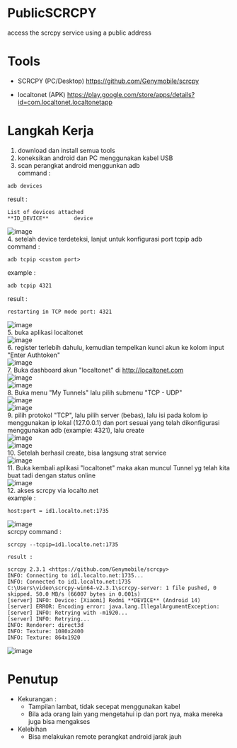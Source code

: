 # PublicSCRCPY
access the scrcpy service using a public address

# Tools
- SCRCPY (PC/Desktop) https://github.com/Genymobile/scrcpy

- localtonet (APK) https://play.google.com/store/apps/details?id=com.localtonet.localtonetapp

# Langkah Kerja
1. download dan install semua tools
2. koneksikan android dan PC menggunakan kabel USB
3. scan perangkat android menggunkan adb </br>
command :
```
adb devices
```
result :
```
List of devices attached
**ID_DEVICE**        device
```
![image](https://github.com/user-attachments/assets/aca3aa62-6cb0-4345-a9eb-8556643533b9) </br>
4. setelah device terdeteksi, lanjut untuk konfigurasi port tcpip adb </br>
command :
```
adb tcpip <custom port>
```
example :
```
adb tcpip 4321
```
result :
```
restarting in TCP mode port: 4321
```
![image](https://github.com/user-attachments/assets/15614a73-b4aa-4877-82c9-9094e044e5da) </br>
5. buka aplikasi localtonet </br>
![image](https://github.com/user-attachments/assets/9b75dac1-dad0-4d91-afce-a656f8cdd566) </br>
6. register terlebih dahulu, kemudian tempelkan kunci akun ke kolom input "Enter Authtoken" </br>
![image](https://github.com/user-attachments/assets/1f878666-c620-4a66-9b73-6ce39e4082d3) </br>
7. Buka dashboard akun "localtonet" di http://localtonet.com </br>
![image](https://github.com/user-attachments/assets/377288e9-2f12-4b20-a6fe-e7b61f3a499c) </br>
![image](https://github.com/user-attachments/assets/2b37d689-af2d-484b-8b01-99a993dd7148) </br>
8. Buka menu "My Tunnels" lalu pilih submenu "TCP - UDP" </br>
![image](https://github.com/user-attachments/assets/6faf360a-5cbe-4a70-bcb6-40620d3765b0) </br>
![image](https://github.com/user-attachments/assets/f780eb67-74ca-406c-b96b-d833ed88f57d) </br>
9. pilih protokol "TCP", lalu pilih server (bebas), lalu isi pada kolom ip menggunakan ip lokal (127.0.0.1) dan port sesuai yang telah dikonfigurasi menggunakan adb (example: 4321), lalu create </br>
![image](https://github.com/user-attachments/assets/84d2b9ff-3f55-4502-b80e-f53d19873af7) </br>
![image](https://github.com/user-attachments/assets/60fbfbb6-8b37-4629-8c39-be68c1c7ead8) </br>
10. Setelah berhasil create, bisa langsung strat service </br>
![image](https://github.com/user-attachments/assets/ace04985-1e3a-457f-87ff-3de3310c389c) </br>
11. Buka kembali aplikasi "localtonet" maka akan muncul Tunnel yg telah kita buat tadi dengan status online </br>
![image](https://github.com/user-attachments/assets/49b51c89-7f7f-442a-b4cc-fa6315291506) </br>
12. akses scrcpy via localto.net </br>
example :
```
host:port = id1.localto.net:1735
```
![image](https://github.com/user-attachments/assets/aee302a1-de74-4358-8eb3-1440f9fe2c89) </br>
scrcpy command :
```
scrcpy --tcpip=id1.localto.net:1735
```
    result :
```
scrcpy 2.3.1 <https://github.com/Genymobile/scrcpy>
INFO: Connecting to id1.localto.net:1735...
INFO: Connected to id1.localto.net:1735
C:\Users\video\scrcpy-win64-v2.3.1\scrcpy-server: 1 file pushed, 0 skipped. 50.0 MB/s (66007 bytes in 0.001s)
[server] INFO: Device: [Xiaomi] Redmi **DEVICE** (Android 14)
[server] ERROR: Encoding error: java.lang.IllegalArgumentException:
[server] INFO: Retrying with -m1920...
[server] INFO: Retrying...
INFO: Renderer: direct3d
INFO: Texture: 1080x2400
INFO: Texture: 864x1920
```
![image](https://github.com/user-attachments/assets/2115b416-5abf-4fa4-af29-cf86a0ca21ef)

# Penutup
- Kekurangan :
   - Tampilan lambat, tidak secepat menggunakan kabel
   - Bila ada orang lain yang mengetahui ip dan port nya, maka mereka juga bisa mengakses
- Kelebihan
   - Bisa melakukan remote perangkat android jarak jauh













